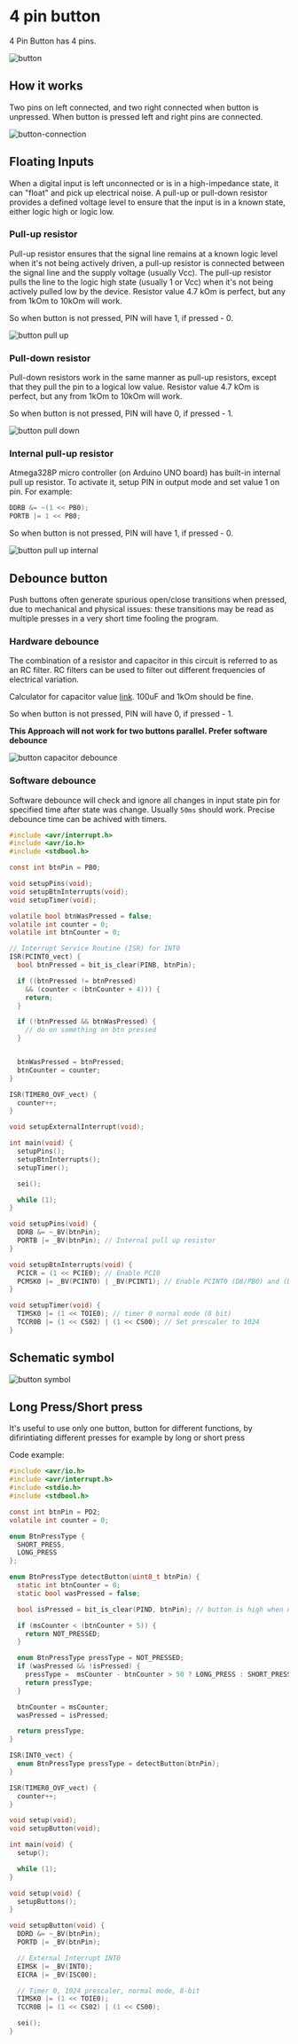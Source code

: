 # 4 pin button
4 Pin Button has 4 pins. 

![button](./assets/button.jpg)

## How it works
Two pins on left connected, and two right connected when button is unpressed.
When button is pressed left and right pins are connected.

![button-connection](./assets/button-connection.png)

## Floating Inputs
When a digital input is left unconnected or is in a high-impedance state, it can "float" and pick up electrical noise. A pull-up or pull-down resistor provides a defined voltage level to ensure that the input is in a known state, either logic high or logic low.

### Pull-up resistor
Pull-up resistor ensures that the signal line remains at a known logic level when it's not being actively driven, a pull-up resistor is connected between the signal line and the supply voltage (usually Vcc). The pull-up resistor pulls the line to the logic high state (usually 1 or Vcc) when it's not being actively pulled low by the device. Resistor value 4.7 kOm is perfect, but any from 1kOm to 10kOm will work.

So when button is not pressed, PIN will have 1, if pressed - 0.

![button pull up](./assets/button-pull-up.svg)


### Pull-down resistor
Pull-down resistors work in the same manner as pull-up resistors, except that they pull the pin to a logical low value.
Resistor value 4.7 kOm is perfect, but any from 1kOm to 10kOm will work. 

So when button is not pressed, PIN will have 0, if pressed - 1.

![button pull down](./assets/button-pull-down.svg)

### Internal pull-up resistor
Atmega328P micro controller (on Arduino UNO board) has built-in internal pull up resistor. To activate it, setup PIN in output mode and set value 1 on pin. For example:

```c
DDRB &= ~(1 << PB0);
PORTB |= 1 << PB0;
```

So when button is not pressed, PIN will have 1, if pressed - 0.

![button pull up internal](./assets/button-internal-pull-up.svg)

## Debounce button
Push buttons often generate spurious open/close transitions when pressed, due to mechanical and physical issues: these transitions may be read as multiple presses in a very short time fooling the program.

### Hardware debounce 
The combination of a resistor and capacitor in this circuit is referred to as an RC filter. RC filters can be used to filter out different frequencies of electrical variation.

Calculator for capacitor value [link](https://protological.com/debounce-calaculator/).
100uF and 1kOm should be fine.

So when button is not pressed, PIN will have 0, if pressed - 1.

**This Approach will not work for two buttons parallel. Prefer software debounce**

![button capacitor debounce](./assets/button-capacitor-debounce.svg)

### Software debounce
Software debounce will check and ignore all changes in input state pin for specified time after state was change. Usually `50ms` should work. Precise debounce time can be achived with timers.

```c
#include <avr/interrupt.h>
#include <avr/io.h>
#include <stdbool.h>

const int btnPin = PB0;

void setupPins(void);
void setupBtnInterrupts(void);
void setupTimer(void);

volatile bool btnWasPressed = false;
volatile int counter = 0;
volatile int btnCounter = 0;

// Interrupt Service Routine (ISR) for INT0
ISR(PCINT0_vect) {
  bool btnPressed = bit_is_clear(PINB, btnPin);

  if ((btnPressed != btnPressed) 
    && (counter < (btnCounter + 4))) {
    return;
  }

  if (!btnPressed && btnWasPressed) {
    // do on something on btn pressed
  }


  btnWasPressed = btnPressed;
  btnCounter = counter;
}

ISR(TIMER0_OVF_vect) {
  counter++;
}

void setupExternalInterrupt(void);

int main(void) {
  setupPins();
  setupBtnInterrupts();
  setupTimer();

  sei();

  while (1);
}

void setupPins(void) {
  DDRB &= ~_BV(btnPin);
  PORTB |= _BV(btnPin); // Internal pull up resistor
}

void setupBtnInterrupts(void) {
  PCICR = (1 << PCIE0); // Enable PCI0
  PCMSK0 |= _BV(PCINT0) | _BV(PCINT1); // Enable PCINT0 (D8/PB0) and (D9/PB1) on PCI0
} 

void setupTimer(void) {
  TIMSK0 |= (1 << TOIE0); // timer 0 normal mode (8 bit)
  TCCR0B |= (1 << CS02) | (1 << CS00); // Set prescaler to 1024
}
```

## Schematic symbol

![button symbol](./assets/button-symbol.png)

## Long Press/Short press
It's useful to use only one button, button for different functions, by difirintiating different presses for example by long or short press

Code example:
```c
#include <avr/io.h>
#include <avr/interrupt.h>
#include <stdio.h>
#include <stdbool.h>

const int btnPin = PD2;
volatile int counter = 0;

enum BtnPressType {
  SHORT_PRESS,
  LONG_PRESS
};

enum BtnPressType detectButton(uint8_t btnPin) {
  static int btnCounter = 0;
  static bool wasPressed = false;

  bool isPressed = bit_is_clear(PIND, btnPin); // button is high when not pressed

  if (msCounter < (btnCounter + 5)) {
    return NOT_PRESSED;
  }

  enum BtnPressType pressType = NOT_PRESSED;
  if (wasPressed && !isPressed) {
    pressType =  msCounter - btnCounter > 50 ? LONG_PRESS : SHORT_PRESS;
    return pressType;
  }

  btnCounter = msCounter;
  wasPressed = isPressed;

  return pressType;
}

ISR(INT0_vect) {
  enum BtnPressType pressType = detectButton(btnPin);
}

ISR(TIMER0_OVF_vect) {
  counter++;
}

void setup(void);
void setupButton(void);

int main(void) {
  setup();

  while (1);
}

void setup(void) {
  setupButtons();
}

void setupButton(void) {
  DDRD &= ~_BV(btnPin);
  PORTD |= _BV(btnPin);

  // External Interrupt INT0
  EIMSK |= _BV(INT0);
  EICRA |= _BV(ISC00);

  // Timer 0, 1024 prescaler, normal mode, 8-bit
  TIMSK0 |= (1 << TOIE0);
  TCCR0B |= (1 << CS02) | (1 << CS00);

  sei();
}
```